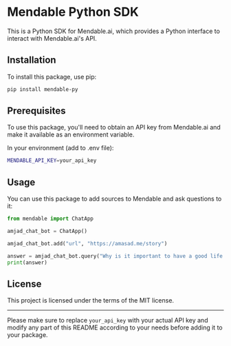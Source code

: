 # Mendable Python SDK

This is a Python SDK for Mendable.ai, which provides a Python interface to interact with Mendable.ai's API.

## Installation

To install this package, use pip:

```bash
pip install mendable-py
```

## Prerequisites

To use this package, you'll need to obtain an API key from Mendable.ai and make it available as an environment variable.

In your environment (add to .env file):

```bash
MENDABLE_API_KEY=your_api_key
```

## Usage

You can use this package to add sources to Mendable and ask questions to it:

```python
from mendable import ChatApp

amjad_chat_bot = ChatApp()

amjad_chat_bot.add("url", "https://amasad.me/story")

answer = amjad_chat_bot.query("Why is it important to have a good life story?")
print(answer)
```

## License

This project is licensed under the terms of the MIT license.

---

Please make sure to replace `your_api_key` with your actual API key and modify any part of this README according to your needs before adding it to your package.